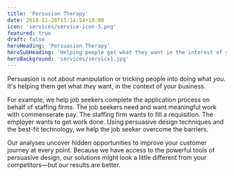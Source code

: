```yaml
---
title: 'Persusion Therapy'
date: 2018-11-28T15:14:54+10:00
icon: 'services/service-icon-5.png'
featured: true
draft: false
heroHeading: 'Persuasion Therapy'
heroSubHeading: 'Helping people get what they want in the interest of your business.'
heroBackground: 'services/service1.jpg'
---
```


Persuasion is not about manipulation or tricking people into doing what *you*. It's helping them get what *they* want, in the context of your business. 

For example, we help job seekers complete the application process on behalf of staffing firms. The job seekers need and want meaningful work with commenserate pay. The staffing firm wants to fill a requisition. The employer wants to get work done. Using persuasive design techniques and the best-fit technology, we help the job seeker overcome the barriers. 

Our analyses uncover hidden opportunities to improve your customer journey at every point. Because we have access to the powerful tools of persuasive design, our solutions might look a little different from your competitors—but our results are better. 

